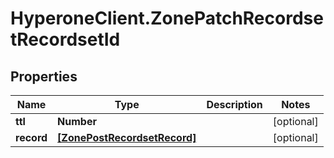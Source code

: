 # HyperoneClient.ZonePatchRecordsetRecordsetId

## Properties

Name | Type | Description | Notes
------------ | ------------- | ------------- | -------------
**ttl** | **Number** |  | [optional] 
**record** | [**[ZonePostRecordsetRecord]**](ZonePostRecordsetRecord.md) |  | [optional] 


